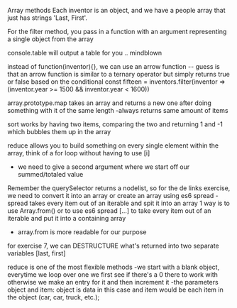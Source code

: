 Array methods
Each inventor is an object, and we have a people array that just has strings 'Last, First'.

For the filter method, you pass in a function with an argument representing a single object from the array

console.table will output a table for you .. mindblown

instead of function(inventor){}, we can use an arrow function
-- guess is that an arrow function is similar to a ternary operator but simply returns true or false based on the conditional
const fifteen = inventors.filter(inventor => (inventor.year >= 1500 && inventor.year < 1600))

array.prototype.map takes an array and returns a new one after doing something with it of the same length
-always returns same amount of items

sort works by having two items, comparing the two and returning 1 and -1 which bubbles them up in the array

reduce allows you to build something on every single element within the array, think of a for loop without having to use [i]
- we need to give a second argument where we start off our summed/totaled value

Remember the querySelector returns a nodelist, so for the de links exercise, we need to convert it into an array or create an array using es6 spread
-spread takes every item out of an iterable and spit it into an array
1 way is to use Array.from() or to use es6 spread [...] to take every item out of an iterable and put it into a containing array
- array.from is more readable for our purpose

for exercise 7, we can DESTRUCTURE what's returned into two separate variables [last, first]

reduce is one of the most flexible methods
-we start with a blank object, everytime we loop over one we first see if there's a 0 there to work with otherwise we make an entry for it and then increment it
-the parameters object and item: object is data in this case and item would be each item in the object (car, car, truck, etc.);


